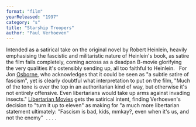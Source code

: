 ```yaml
---
format: "film"
yearReleased: "1997"
category: "s"
title: "Starship Troopers"
author: "Paul Verhoeven"
---
```

 Intended as a satirical take on the original novel by Robert Heinlein, heavily  emphasising the fascistic and militaristic nature of Heinlein's book, as satire  the film fails completely, coming across as a deadpan B-movie glorifying the  very qualities it's ostensibly sending up, all too faithful to Heinlein.
  
 For Jon <a href="biblio.htm#Osborne">Osborne</a>, who acknowledges that it could  be seen as "a subtle satire of fascism", yet is clearly doubtful what  interpretation to put on the film, "Much of the tone is over the top in an  authoritarian kind of way, but otherwise it's not entirely offensive. Even  libertarians would take up arms against invading insects." <a href="http://libertarianmovies.net/S/Starship-Troopers-1997-.html"> Libertarian Movies</a> gets the satirical intent, finding Verhoeven's decision  to "turn it up to eleven" as making for "a much more libertarian statement  ultimately: "Fascism is bad, kids, mmkay?, even when it's us, and not the enemy"  . . . .
  
